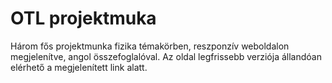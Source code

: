 # OTL projektmuka
Három fős projektmunka fizika témakörben, reszponzív weboldalon megjelenítve, angol összefoglalóval. Az oldal legfrissebb verziója állandóan elérhető a megjelenített link alatt.
